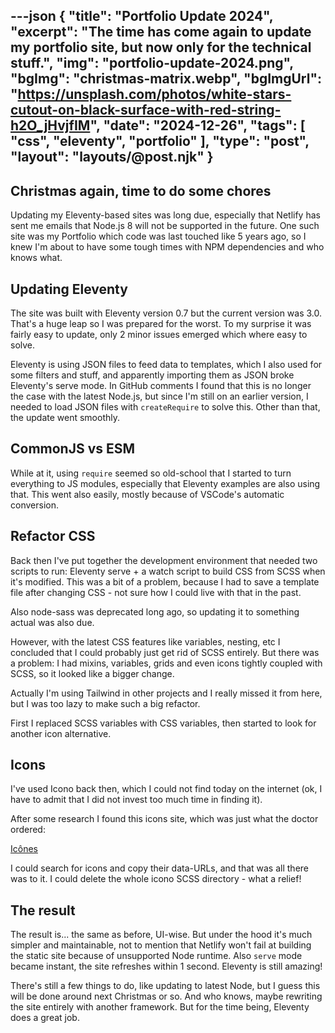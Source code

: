 ---json
{
    "title": "Portfolio Update 2024",
    "excerpt": "The time has come again to update my portfolio site, but now only for the technical stuff.",
    "img": "portfolio-update-2024.png",
    "bgImg": "christmas-matrix.webp",
    "bgImgUrl": "https://unsplash.com/photos/white-stars-cutout-on-black-surface-with-red-string-h2O_jHvjfIM",
    "date": "2024-12-26",
    "tags": [
        "css",
        "eleventy",
        "portfolio"
    ],
    "type": "post",
    "layout": "layouts/@post.njk"
}
---

## Christmas again, time to do some chores

Updating my Eleventy-based sites was long due, especially that Netlify has sent me emails that Node.js 8 will not be supported in the future. One such site was my Portfolio which code was last touched like 5 years ago, so I knew I'm about to have some tough times with NPM dependencies and who knows what.

## Updating Eleventy

The site was built with Eleventy version 0.7 but the current version was 3.0. That's a huge leap so I was prepared for the worst. To my surprise it was fairly easy to update, only 2 minor issues emerged which where easy to solve.

Eleventy is using JSON files to feed data to templates, which I also used for some filters and stuff, and apparently importing them as JSON broke Eleventy's serve mode. In GitHub comments I found that this is no longer the case with the latest Node.js, but since I'm still on an earlier version, I needed to load JSON files with `createRequire` to solve this. Other than that, the update went smoothly.

## CommonJS vs ESM

While at it, using `require` seemed so old-school that I started to turn everything to JS modules, especially that Eleventy examples are also using that. This went also easily, mostly because of VSCode's automatic conversion.

## Refactor CSS

Back then I've put together the development environment that needed two scripts to run: Eleventy serve + a watch script to build CSS from SCSS when it's modified. This was a bit of a problem, because I had to save a template file after changing CSS - not sure how I could live with that in the past.

Also node-sass was deprecated long ago, so updating it to something actual was also due.

However, with the latest CSS features like variables, nesting, etc I concluded that I could probably just get rid of SCSS entirely. But there was a problem: I had mixins, variables, grids and even icons tightly coupled with SCSS, so it looked like a bigger change.

Actually I'm using Tailwind in other projects and I really missed it from here, but I was too lazy to make such a big refactor.

First I replaced SCSS variables with CSS variables, then started to look for another icon alternative.

## Icons

I've used Icono back then, which I could not find today on the internet (ok, I have to admit that I did not invest too much time in finding it).

After some research I found this icons site, which was just what the doctor ordered:

[Icônes](https://icones.js.org/)

I could search for icons and copy their data-URLs, and that was all there was to it. I could delete the whole icono SCSS directory - what a relief!

## The result

The result is... the same as before, UI-wise. But under the hood it's much simpler and maintainable, not to mention that Netlify won't fail at building the static site because of unsupported Node runtime. Also `serve` mode became instant, the site refreshes within 1 second. Eleventy is still amazing!

There's still a few things to do, like updating to latest Node, but I guess this will be done around next Christmas or so. And who knows, maybe rewriting the site entirely with another framework. But for the time being, Eleventy does a great job.
